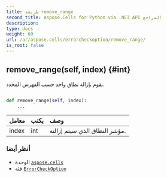 ```yaml
---
title: طريقة remove_range
second_title: Aspose.Cells for Python via .NET API المراجع
description:
type: docs
weight: 60
url: /ar/aspose.cells/errorcheckoption/remove_range/
is_root: false
---
```

##  remove_range(self, index) {#int}
يقوم بإزالة نطاق واحد حسب الفهرس المحدد.



```python

def remove_range(self, index):
    ...
```


| معامل| يكتب| وصف|
| :- | :- | :- |
| index | int | مؤشر النطاق الذي سيتم إزالته.|



###  أنظر أيضا
* الوحدة [`aspose.cells`](../../)
* فئة [`ErrorCheckOption`](/cells/python-net/ar/aspose.cells/errorcheckoption)
